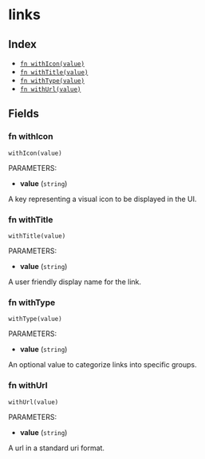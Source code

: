 # links



## Index

* [`fn withIcon(value)`](#fn-withicon)
* [`fn withTitle(value)`](#fn-withtitle)
* [`fn withType(value)`](#fn-withtype)
* [`fn withUrl(value)`](#fn-withurl)

## Fields

### fn withIcon

```jsonnet
withIcon(value)
```

PARAMETERS:

* **value** (`string`)

A key representing a visual icon to be displayed in the UI.
### fn withTitle

```jsonnet
withTitle(value)
```

PARAMETERS:

* **value** (`string`)

A user friendly display name for the link.
### fn withType

```jsonnet
withType(value)
```

PARAMETERS:

* **value** (`string`)

An optional value to categorize links into specific groups.
### fn withUrl

```jsonnet
withUrl(value)
```

PARAMETERS:

* **value** (`string`)

A url in a standard uri format.